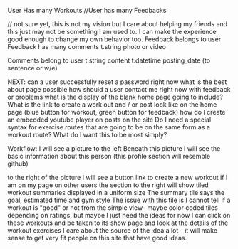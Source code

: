 User Has many Workouts
//User has many Feedbacks

// not sure yet, this is not my vision but I care about helping my friends and this just may not be something I am used to. I can make the experience good enough to change my own behavior too. 
Feedback belongs to user
Feedback has many comments
t.string photo or video 
 
Comments belong to user
t.string content
t.datetime posting_date (to sentence or w/e)

NEXT: 
can a user successfully reset a password right now
what is the best about page possible
how should a user contact me right now with feedback or problems
what is the display of the blank home page going to include?
What is the link to create a work out and / or post look like on the home page (blue button for workout, green button for feedback)
how do I create an embedded youtube player on posts on the site
Do I need a special syntax for exercise routes that are going to be on the same form as a workout route? 
What do I want this to be most simply? 



Workflow: 
I will see a picture to the left
Beneath this picture I will see the basic information about this person
(this profile section will resemble github)

to the right of the picture I will see a button link to create a new workout if I am on my page
on other users the section to the right will show tiled workout summaries displayed in a uniform size
The summary tile says the goal, estimated time and gym style 
The issue with this tile is I cannot tell if a workout is "good" or not from the simple view- maybe color coded tiles depending on ratings, but maybe I just need the ideas for now
I can click on these workouts and be taken to its show page and look at the details of the workout exercises
I care about the source of the idea a lot - it will make sense to get very fit people on this site that have good ideas. 











